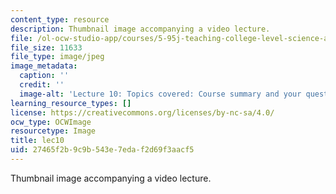 ```yaml
---
content_type: resource
description: Thumbnail image accompanying a video lecture.
file: /ol-ocw-studio-app/courses/5-95j-teaching-college-level-science-and-engineering-spring-2009/27465f2b9c9b543e7edaf2d69f3aacf5_lec10.jpg
file_size: 11633
file_type: image/jpeg
image_metadata:
  caption: ''
  credit: ''
  image-alt: 'Lecture 10: Topics covered: Course summary and your questions'
learning_resource_types: []
license: https://creativecommons.org/licenses/by-nc-sa/4.0/
ocw_type: OCWImage
resourcetype: Image
title: lec10
uid: 27465f2b-9c9b-543e-7eda-f2d69f3aacf5
---
```

Thumbnail image accompanying a video lecture.